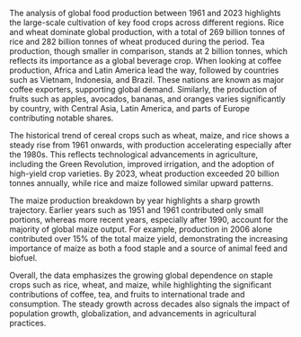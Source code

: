 The analysis of global food production between 1961 and 2023 highlights the large-scale cultivation of key food crops across different regions. Rice and wheat dominate global production, with a total of 269 billion tonnes of rice and 282 billion tonnes of wheat produced during the period. Tea production, though smaller in comparison, stands at 2 billion tonnes, which reflects its importance as a global beverage crop.
When looking at coffee production, Africa and Latin America lead the way, followed by countries such as Vietnam, Indonesia, and Brazil. These nations are known as major coffee exporters, supporting global demand. Similarly, the production of fruits such as apples, avocados, bananas, and oranges varies significantly by country, with Central Asia, Latin America, and parts of Europe contributing notable shares.

The historical trend of cereal crops such as wheat, maize, and rice shows a steady rise from 1961 onwards, with production accelerating especially after the 1980s. This reflects technological advancements in agriculture, including the Green Revolution, improved irrigation, and the adoption of high-yield crop varieties. By 2023, wheat production exceeded 20 billion tonnes annually, while rice and maize followed similar upward patterns.

The maize production breakdown by year highlights a sharp growth trajectory. Earlier years such as 1951 and 1961 contributed only small portions, whereas more recent years, especially after 1990, account for the majority of global maize output. For example, production in 2006 alone contributed over 15% of the total maize yield, demonstrating the increasing importance of maize as both a food staple and a source of animal feed and biofuel.

Overall, the data emphasizes the growing global dependence on staple crops such as rice, wheat, and maize, while highlighting the significant contributions of coffee, tea, and fruits to international trade and consumption. The steady growth across decades also signals the impact of population growth, globalization, and advancements in agricultural practices.
